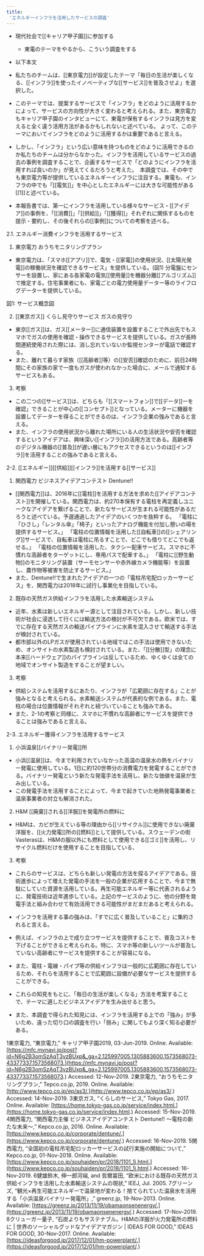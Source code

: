 ```yaml
---
title:
 'エネルギーインフラを活用したサービスの調査'
---
```


- 現代社会で[[キャリア甲子園]]に参加する
    - 東電のテーマをやるから、こういう調査をする
- 以下本文


- 私たちのチームは、[[東京電力]]が設定したテーマ「毎日の生活が楽しくなる、[[インフラ]]を使ったイノベーティブな[[サービス]]を普及させよ」を選択した。
- このテーマでは、提案するサービスで「インフラ」をどのように活用するかによって、サービスの方向性が大きく変わると考えられる。また、東京電力もキャリア甲子園のインタビューにて、東電が保有するインフラは見方を変えると全く違う活用方法があるかもしれないと述べている。 よって、このテーマにおいてインフラをどのように活用するかは重要であると言える。
- しかし、「インフラ」という広い意味を持つものをどのように活用できるのか私たちのチームは分からなかった。インフラを活用しているサービスの過去の事例を調査することで、企画するサービスで「どのようにインフラを活用すれば良いのか」が見えてくるだろうと考えた。　本調査では、その中でも東京電力等が提供しているエネルギーインフラに注目する。東電も、インフラの中でも「[[電気]]」を中心としたエネルギーには大きな可能性がある[[1]]と述べている。

- 本報告書では、第一にインフラを活用している様々なサービス・[[アイデア]]の事例を、「[[消費]]」「[[供給]]」「[[獲得]]」それぞれに関係するものを提示・要約し、その後それらの[[事例]]についての考察を述べる。


2.1. エネルギー消費インフラを活用するサービス
1) 東京電力 おうちモニタリングプラン
- 東京電力は、「スマホ[[アプリ]]で、電気・[[家電]]の使用状況、[[太陽光発電]]の稼働状況を確認できるサービス」を提供している。(図1) 分電盤にセンサーを設置し、家にある各家電の電気[[使用量]]を機器分離[[アルゴリズム]]で推定する。住宅事業者にも、家電ごとの電力使用量データー等のライフログデーターを提供している。

図1: サービス概念図

2) [[東京ガス]] くらし見守りサービス ガスの見守り
- 東京[[ガス]]は、ガス[[メーター]]に通信装置を設置することで外出先でもスマホでガスの使用を確認・操作できるサービスを提供している。ガスが長時間連続使用された際には、消し忘れていないか監視センターが電話で確認する。
- また、離れて暮らす家族（[[高齢者]]等）の[[安否]]確認のために、前日24時間にその家族の家で一度もガスが使われなかった場合に、メールで通知するサービスもある。

3) 考察
- この二つの[[サービス]]は、どちらも「[[スマートフォン]]で[[データ]]ーを確認」できることが中心の[[コンセプト]]となっている。メーターに機器を設置してデーターを得ることができるのは、インフラ企業の強みであると言える。
- また、インフラの使用状況から離れた場所にいる人の生活状況や安否を確認するというアイデアは、興味深い[[インフラ]]の活用方法である。高齢者等のデジタル機器の[[普及]]が遅い層にもアクセスできるというのは[[インフラ]]を活用することの強みであると言える。

2-2. [[エネルギー]][[供給]][[インフラ]]を活用する[[サービス]]
1) 関西電力 ビジネスアイデアコンテスト Dentune!!
- [[関西電力]]は、2016年に[[電柱]]を活用する方法を求めた[[アイデアコンテスト]]を開催している。関西電力は、約270本保有する電柱を再定義しユニークなアイデアを繋げることで、新たなサービスが生まれる可能性があるだろうと述べている。予選通過したアイデアのいくつかを抜粋する。
「電柱に「ひさし」「レンタル傘」「椅子」といったアナログ機能を付加し憩いの場を提供するサービス。」
「電柱の位置情報を活用した[[自転車]]の[[シェアリング]]サービスで、自転車は電柱に吊るすことで、どこでも借りてどこでも返せる。」
「電柱の位置情報を活用した、タクシー配車サービス。スマホに不慣れな高齢者をターゲットにし、専用パスで配車する。」
「電柱に[[野生動物]]のモニタリング装置（サーモセンサーや赤外線カメラ機能等）を設置し、農作物等被害を防止するサービス。」
- また、Dentune!!で生まれたアイデアの一つの「電柱吊宅配ロッカーサービス」を、関西電力は2018年に試行し事業化を目指している。

2) 既存の天然ガス供給インフラを活用した水素輸送システム
- 近年、水素は新しいエネルギー源として注目されている。しかし、新しい技術が社会に浸透して行くには輸送方法の検討が不可欠である。欧米では、すでに存在する天然ガスの輸送パイプラインに水素を混入させて輸送する手法が検討されている。
- 都市部以外のLPガスが使用されている地域ではこの手法は使用できないため、オンサイトの水素製造も検討されている。また、「[[分散]]型」の理念に本来[[ハードウェア]]のパイプラインは反しているため、ゆくゆくは全ての地域でオンサイト製造をすることが望ましい。

3) 考察
- 供給システムを活用するにあたり、インフラが「広範囲に存在する」ことが強みとなると考えられる。水素輸送システムが代表的な例である。また、電柱の場合は位置情報がそれぞれと紐づいていることも強みである。
- また、2-1の考察と同様に、スマホに不慣れな高齢者にサービスを提供できることは強みであると言える。

2-3. エネルギー獲得インフラを活用するサービス
1) 小浜温泉[[バイナリー発電]]所
- 小浜[[温泉]]は、今まで利用されていなかった高温の温泉水の熱をバイナリー発電に使用している。1日に約120世帯分の消費電力を発電することができる。バイナリー発電という新たな発電手法を活用し、新たな価値を温泉が生み出している。
- この発電手法を活用することによって、今まで起きていた地熱発電事業者と温泉事業者の対立も解消された。

2) H&M [[廃棄]]される[[洋服]]を発電所の燃料に
- H&Mは、カビが生えている等の理由から[[リサイクル]]に使用できない廃棄洋服を、[[火力発電]]所の[[燃料]]として提供している。スウェーデンの街Vasterasは、H&Mの服以外にも燃料として使用できる[[ゴミ]]を活用し、リサイクル燃料だけを使用することを目指している、

3) 考察
- これらのサービスは、どちらも新しい発電の方法を探るアイデアである。技術進歩によって増えた発電の手法を一般の企業が応用することで、今まで無駄にしていた資源を活用している。再生可能エネルギー等に代表されるように、発電技術は近年進歩している。上記のサービスのように、他の分野を発電手法と組み合わせて有効活用できる可能性がまだまだあると考えられる。


- インフラを活用する事の強みは、「すでに広く普及していること」に集約されると言える。
- 例えば、インフラの上で成り立つサービスを提供することで、普及コストを下げることができると考えられる。特に、スマホ等の新しいツールが普及していない高齢者にサービスを提供することが容易になる。
- また、電柱・電線・パイプ等の供給インフラは一般的に広範囲に存在しているため、それらを活用することで広範囲に設備が必要なサービスを提供することができる。

- これらの知見をもとに、「毎日の生活が楽しくなる」方法を考案することで、テーマに適したビジネスアイデアを生み出せると思う。
- また、本調査で得られた知見には、インフラを活用する上での「強み」が多いため、違った切り口の調査を行い「弱み」に関してもより深く知る必要がある。


1東京電力, “東京電力,” キャリア甲子園2019, 03-Jun-2019. Online. Available: [https://mfc.mynavi.jp/post?id=N6g2B3omSzAqT3vzBUxp&_ga=2.125997005.1305883600.1573568073-43377337.1573568073.](https://mfc.mynavi.jp/post?id=N6g2B3omSzAqT3vzBUxp&_ga=2.125997005.1305883600.1573568073-43377337.1573568073.) Accessed: 12-Nov-2019.
2東京電力, “おうちモニタリングプラン,” Tepco.co.jp, 2019. Online. Available: [http://www.tepco.co.jp/ep/as3/.](http://www.tepco.co.jp/ep/as3/.) Accessed: 14-Nov-2019.
3東京ガス, “くらしのサービス,” Tokyo Gas, 2017. Online. Available: [https://home.tokyo-gas.co.jp/service/index.html.](https://home.tokyo-gas.co.jp/service/index.html.) Accessed: 15-Nov-2019.
4関西電力, “関西電力主催 ビジネスアイデアコンテスト Dentune!! ～電柱の新たな未来～,” Kepco.co.jp, 2016. Online. Available: [https://www.kepco.co.jp/corporate/dentune/.](https://www.kepco.co.jp/corporate/dentune/.) Accessed: 16-Nov-2019.
5関西電力, “全国初の電柱吊宅配ロッカーサービスの試行実施の開始について,” Kepco.co.jp, 01-Nov-2018. Online. Available: [https://www.kepco.co.jp/souhaiden/pr/2018/1101_1j.html.](https://www.kepco.co.jp/souhaiden/pr/2018/1101_1j.html.) Accessed: 16-Nov-2019.
6健雄鈴木, 伸一郎河端, and 哲爾冨田, “欧米における既存の天然ガス供給インフラを活用した水素輸送システムの現状,” IEEJ, Jul. 2005.
7グリーンズ, “観光×再生可能エネルギーで温泉地が変わる！捨てられていた温泉水を活用する「小浜温泉バイナリー発電所」,” greenz.jp, 19-Nov-2013. Online. Available: [https://greenz.jp/2013/11/19/obamaonsenenergy/.](https://greenz.jp/2013/11/19/obamaonsenenergy/.) Accessed: 17-Nov-2019.
8クリューガー量子, “石炭よりもサステナブル。H&Mの洋服が火力発電所の燃料に | 世界のソーシャルグッドなアイデアマガジン | IDEAS FOR GOOD,” IDEAS FOR GOOD, 30-Nov-2017. Online. Available: [https://ideasforgood.jp/2017/12/01/hm-powerplant/.](https://ideasforgood.jp/2017/12/01/hm-powerplant/.)

